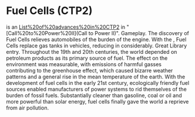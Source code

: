 # Fuel Cells (CTP2)

 is an [List%20of%20advances%20in%20CTP2](advance) in "[Call%20to%20Power%20II](Call to Power II)".
Gameplay.
The discovery of Fuel Cells relieves automobiles of the burden of the engine. With the , Fuel Cells replace gas tanks in vehicles, reducing in considerably.
Great Library entry.
Throughout the 19th and 20th centuries, the world depended on petroleum products as its primary source of fuel. The effect on the environment was measurable, with emissions of harmful gasses contributing to the greenhouse effect, which caused bizarre weather patterns and a general rise in the mean temperature of the earth. With the development of fuel cells in the early 21st century, ecologically friendly fuel sources enabled manufacturers of power systems to rid themselves of the burden of fossil fuels. Substantially cleaner than gasoline, coal or oil and more powerful than solar energy, fuel cells finally gave the world a reprieve from air pollution.